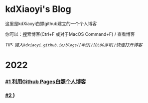 # kdXiaoyi's Blog
这里是kdXiaoyi白嫖github建立的一个个人博客

你可以：[搜](http://kdxiaoyi.github.io/search.html)索博客(Ctrl+F 或对于MacOS Command+F) / 查看博客

_TIP: 键入`kdxiaoyi.github.io/blogs/[年份]/[BLOG序号]/`快速打开博客_

# 2022
### [#1 利用Github Pages白嫖个人博客](http://kdxiaoyi.github.io/blogs/2022/1)
### [#2 ](/blogs/2022/2))